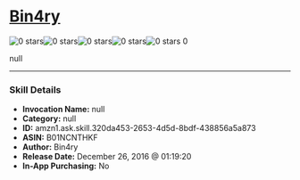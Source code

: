 # [Bin4ry](http://alexa.amazon.com/#skills/amzn1.ask.skill.320da453-2653-4d5d-8bdf-438856a5a873)
![0 stars](../../images/ic_star_border_black_18dp_1x.png)![0 stars](../../images/ic_star_border_black_18dp_1x.png)![0 stars](../../images/ic_star_border_black_18dp_1x.png)![0 stars](../../images/ic_star_border_black_18dp_1x.png)![0 stars](../../images/ic_star_border_black_18dp_1x.png) 0

null

***

### Skill Details

* **Invocation Name:** null
* **Category:** null
* **ID:** amzn1.ask.skill.320da453-2653-4d5d-8bdf-438856a5a873
* **ASIN:** B01NCNTHKF
* **Author:** Bin4ry
* **Release Date:** December 26, 2016 @ 01:19:20
* **In-App Purchasing:** No
